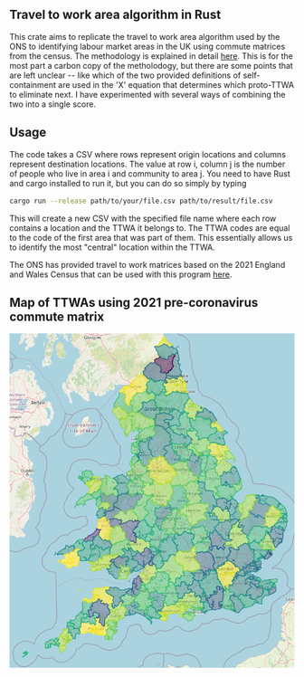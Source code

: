 ## Travel to work area algorithm in Rust

This crate aims to replicate the travel to work area algorithm used by the ONS to identifying labour market areas in the UK using commute matrices from the census.
The methodology is explained in detail [here](https://www.ncl.ac.uk/media/wwwnclacuk/curds/files/TTWA%20report.pdf). This is for the most part a carbon copy of the metholodogy, but there are some points that are left unclear -- like which of the two provided definitions of self-containment are used in the 'X' equation that determines which proto-TTWA to eliminate next. I have experimented with several ways of combining the two into a single score.

## Usage

The code takes a CSV where rows represent origin locations and columns represent destination locations. The value at row i, column j is the number of people who live in area i and community to area j.
You need to have Rust and cargo installed to run it, but you can do so simply by typing

```bash
cargo run --release path/to/your/file.csv path/to/result/file.csv
```

This will create a new CSV with the specified file name where each row contains a location and the TTWA it belongs to. The TTWA codes are equal to the code of the first area that was part of them. This essentially allows us to identify the most "central" location within the TTWA.

The ONS has provided travel to work matrices based on the 2021 England and Wales Census that can be used with this program [here](https://www.ons.gov.uk/releases/estimationoftraveltoworkmatricesenglandandwales).

## Map of TTWAs using 2021 pre-coronavirus commute matrix

![Map screenshot](plots/self_containment_map_v2.png)